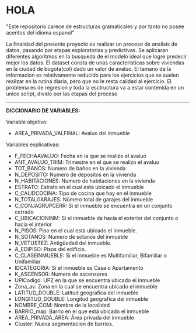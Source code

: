 # HOLA

"Este repositorio carece de estructuras gramaticales y por tanto no posee acentos del idioma espanol"

La finalidad del presente proyecto es realizar un proceso de analisis de datos, pasando por etapas exploratorias y predictivas. Se aplicaran diferentes algoritmos en la busqueda de el modelo ideal que logre predecir mejor los datos. El dataset consta de unas caracteristicas sobre viviendas en la ciudad de bogota(col) dado un valor de avaluo. El tamano de la informacion es relativamente reducido para los  ejercicios que se suelen realizar en la rutina diaria, pero que no le resta calidad al ejercicio.
El problema es de regresion y toda la esctructura va a estar contenida en un unico script, divido por las etapas del proceso


----------------------------------------------------------------

**DICCIONARIO DE VARIABLES:**

Variable objetivo:
* AREA_PRIVADA_VALFINAL: Avaluo del inmueble

Variables explicativas:
* F_FECHAAVALUO: Fecha en la que se realizo el avaluo
*	ANT_AVALUO_TRIM: Trimestre en el que se realizo el avaluo
*	TOT_BANOS: Numero de baños en la vivienda
*	N_DEPOSITO: Numero de depositos en la vivienda
*	N_HABITACIONES: Numero de habitaciones en la vivienda
*	ESTRATO: Estrato en el cual esta ubicado el inmueble
*	C_CALIDCOCINA: Tipo de cocina que hay en el inmueble
*	N_TOTALGARAJES: Número total de garajes del inmueble
*	C_CONJAGRUPCERR: Si el inmueble se encuentra en un conjunto cerrado
*	C_UBICACIONINM: Si el inmueble da hacía el exterior del conjunto o hacia el interior
*	N_PISOS: Piso en el cual esta ubicado el inmueble.
*	N_SOTANOS: Numero de sotanos del inmueble
*	N_VETUSTEZ: Antigüedad del inmueble.
*	A_EDIPISO: Pisos del edificio.
*	C_CLASEINMUEBLE: Si el inmueble es Multifamiliar, Bifamiliar o Unifamiliar
*	IDCATEGORIA: Si el inmueble es Casa o Apartamento
*	K_ASCENSOR: Numero de ascensores
*	UPlCodigo: UPZ en la que se encuentra ubicado el inmueble
*	Zona_av: Zona en la cual se encuentra ubicado el inmueble
*	LATITUD_DOUBLE: Latitud geografica del inmueble 
*	LONGITUD_DOUBLE: Longitud geografica del inmueble 
*	NOMBRE_COM: Nombre de la localidad
*	BARRIO_map: Barrio en el que está ubicado el inmueble
*	AREA_PRIVADA_AREA: Área privada del inmueble
*	Cluster: Nueva segmentacion de barrios.

